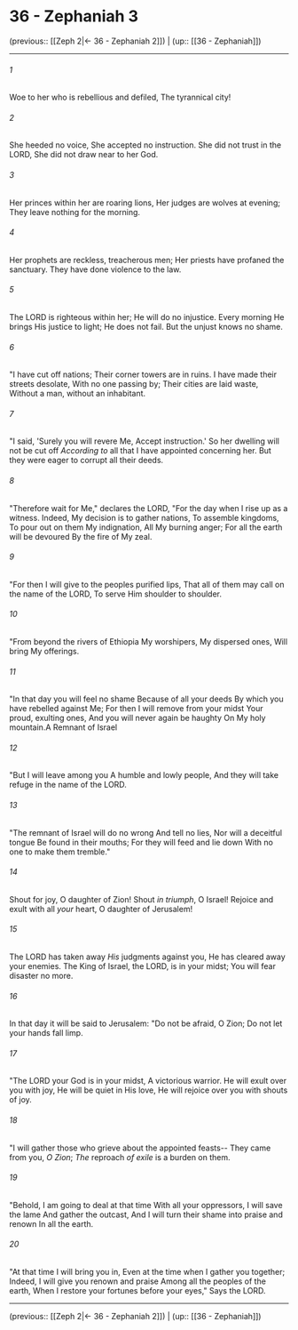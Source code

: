 # 36 - Zephaniah 3

(previous:: [[Zeph 2|← 36 - Zephaniah 2]]) | (up:: [[36 - Zephaniah]])

***


###### 1 
Woe to her who is rebellious and defiled, The tyrannical city! 

###### 2 
She heeded no voice, She accepted no instruction. She did not trust in the LORD, She did not draw near to her God. 

###### 3 
Her princes within her are roaring lions, Her judges are wolves at evening; They leave nothing for the morning. 

###### 4 
Her prophets are reckless, treacherous men; Her priests have profaned the sanctuary. They have done violence to the law. 

###### 5 
The LORD is righteous within her; He will do no injustice. Every morning He brings His justice to light; He does not fail. But the unjust knows no shame. 

###### 6 
"I have cut off nations; Their corner towers are in ruins. I have made their streets desolate, With no one passing by; Their cities are laid waste, Without a man, without an inhabitant. 

###### 7 
"I said, 'Surely you will revere Me, Accept instruction.' So her dwelling will not be cut off _According to_ all that I have appointed concerning her. But they were eager to corrupt all their deeds. 

###### 8 
"Therefore wait for Me," declares the LORD, "For the day when I rise up as a witness. Indeed, My decision is to gather nations, To assemble kingdoms, To pour out on them My indignation, All My burning anger; For all the earth will be devoured By the fire of My zeal. 

###### 9 
"For then I will give to the peoples purified lips, That all of them may call on the name of the LORD, To serve Him shoulder to shoulder. 

###### 10 
"From beyond the rivers of Ethiopia My worshipers, My dispersed ones, Will bring My offerings. 

###### 11 
"In that day you will feel no shame Because of all your deeds By which you have rebelled against Me; For then I will remove from your midst Your proud, exulting ones, And you will never again be haughty On My holy mountain.A Remnant of Israel 

###### 12 
"But I will leave among you A humble and lowly people, And they will take refuge in the name of the LORD. 

###### 13 
"The remnant of Israel will do no wrong And tell no lies, Nor will a deceitful tongue Be found in their mouths; For they will feed and lie down With no one to make them tremble." 

###### 14 
Shout for joy, O daughter of Zion! Shout _in triumph_, O Israel! Rejoice and exult with all _your_ heart, O daughter of Jerusalem! 

###### 15 
The LORD has taken away _His_ judgments against you, He has cleared away your enemies. The King of Israel, the LORD, is in your midst; You will fear disaster no more. 

###### 16 
In that day it will be said to Jerusalem: "Do not be afraid, O Zion; Do not let your hands fall limp. 

###### 17 
"The LORD your God is in your midst, A victorious warrior. He will exult over you with joy, He will be quiet in His love, He will rejoice over you with shouts of joy. 

###### 18 
"I will gather those who grieve about the appointed feasts-- They came from you, _O Zion_; _The_ reproach _of exile_ is a burden on them. 

###### 19 
"Behold, I am going to deal at that time With all your oppressors, I will save the lame And gather the outcast, And I will turn their shame into praise and renown In all the earth. 

###### 20 
"At that time I will bring you in, Even at the time when I gather you together; Indeed, I will give you renown and praise Among all the peoples of the earth, When I restore your fortunes before your eyes," Says the LORD.

***

(previous:: [[Zeph 2|← 36 - Zephaniah 2]]) | (up:: [[36 - Zephaniah]])
